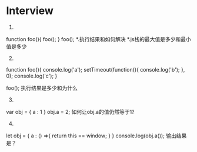 # Interview
1.
function foo(){
    foo();
}
foo();
*.执行结果和如何解决
*.js栈的最大值是多少和最小值是多少

2. 
function foo(){
    console.log('a');
    setTimeout(function(){
        console.log('b');
    }, 0);
    console.log('c');
}

foo();
执行结果是多少和为什么

3.
var obj = {
    a : 1
}
obj.a = 2;
如何让obj.a的值仍然等于1?

4.

let obj = {
    a : () =>{
        return this == window;
    }
}
console.log(obj.a());
输出结果是？